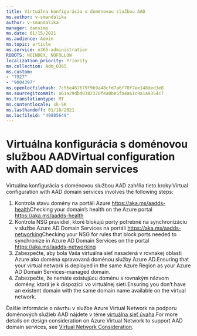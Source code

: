 ```yaml
---
title: Virtuálna konfigurácia s doménovou službou AAD
ms.author: v-smandalika
author: v-smandalika
manager: dansimp
ms.date: 01/15/2021
ms.audience: Admin
ms.topic: article
ms.service: o365-administration
ROBOTS: NOINDEX, NOFOLLOW
localization_priority: Priority
ms.collection: Adm_O365
ms.custom:
- "7927"
- "9004397"
ms.openlocfilehash: 7c56e467679f9b9a48cfd7a6f70f7ee148ded3e8
ms.sourcegitcommit: a61a29dbd0382370fea0be5fa4a61c9a1a9354c7
ms.translationtype: MT
ms.contentlocale: sk-SK
ms.lasthandoff: 01/18/2021
ms.locfileid: "49885649"
---
```

# <a name="virtual-configuration-with-aad-domain-services"></a><span data-ttu-id="b0be2-102">Virtuálna konfigurácia s doménovou službou AAD</span><span class="sxs-lookup"><span data-stu-id="b0be2-102">Virtual configuration with AAD domain services</span></span>

<span data-ttu-id="b0be2-103">Virtuálna konfigurácia s doménovou službou AAD zahŕňa tieto kroky:</span><span class="sxs-lookup"><span data-stu-id="b0be2-103">Virtual configuration with AAD domain services involves the following steps:</span></span> 

1. <span data-ttu-id="b0be2-104">Kontrola stavu domény na portáli Azure https://aka.ms/aadds-health</span><span class="sxs-lookup"><span data-stu-id="b0be2-104">Checking your domain’s health on the Azure portal https://aka.ms/aadds-health</span></span>
2. <span data-ttu-id="b0be2-105">Kontrola NSG pravidiel, ktoré blokujú porty potrebné na synchronizáciu v službe Azure AD Domain Services na portáli https://aka.ms/aadds-networking</span><span class="sxs-lookup"><span data-stu-id="b0be2-105">Checking your NSG for rules that block ports needed to synchronize in Azure AD Domain Services on the portal https://aka.ms/aadds-networking</span></span>
3. <span data-ttu-id="b0be2-106">Zabezpečte, aby bola Vaša virtuálna sieť nasadená v rovnakej oblasti Azure ako doména spravovaná doménou služby Azure AD.</span><span class="sxs-lookup"><span data-stu-id="b0be2-106">Ensuring that your virtual network is deployed in the same Azure Region as your Azure AD Domain Services-managed domain.</span></span>
4. <span data-ttu-id="b0be2-107">Zabezpečte, že nemáte existujúcu doménu s rovnakým názvom domény, ktorá je k dispozícii vo virtuálnej sieti.</span><span class="sxs-lookup"><span data-stu-id="b0be2-107">Ensuring you don’t have an existent domain with the same domain name available on the virtual network.</span></span>

<span data-ttu-id="b0be2-108">Ďalšie informácie o návrhu v službe Azure Virtual Network na podporu doménových služieb AAD nájdete v téme [virtuálna sieť úvaha](https://docs.microsoft.com/azure/active-directory-domain-services/network-considerations).</span><span class="sxs-lookup"><span data-stu-id="b0be2-108">For more details on design consideration on Azure Virtual Network to support AAD domain services, see [Virtual Network Consideration](https://docs.microsoft.com/azure/active-directory-domain-services/network-considerations).</span></span>

